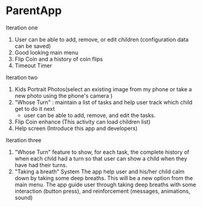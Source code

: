 # ParentApp

Iteration one 
1. User can be able to add, remove, or edit children (configuration data can be saved)
2. Good looking main menu 
3. Flip Coin and a history of coin flips
4. Timeout Timer 

Iteration two 
1. Kids Portrait Photos(select an existing image from my phone or take a new photo using the phone's camera  )
2. "Whose Turn" : maintain a list of tasks and help user track which child get to do it next
    - user can be able to add, remove, and edit the tasks.
3. Flip Coin enhance (This activity can load children list)
4. Help screen (Introduce this app and developers)

Iteration three 
1. "Whose Turn" feature to show, for each task, the complete history of when each child had a turn so that user can show a child when they have had their turns. 
2. "Taking a breath" System 
    The app help user and his/her child calm down by taking some deep breaths. This will be a new option from the main menu.
    The app guide user through taking deep breaths with some interaction (button press), and reinforcement (messages, animations, sound)

